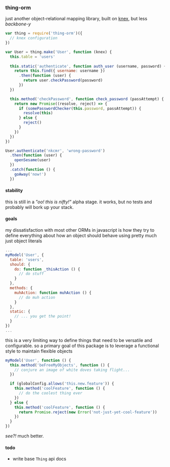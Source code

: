 ### thing-orm
just another object-relational mapping library, built on [knex](http://knexjs.org/), but less _backbone-y_

```javascript
var thing = require('thing-orm')({
  // knex configuration
})

var User = thing.make('User', function (knex) {
  this.table = 'users'
  
  this.static('authenticate', function auth_user (username, password) {
    return this.find({ username: username })
      .then(function (user) {
        return user.checkPassword(password)
      })
  })

  this.method('checkPassword', function check_password (passAttempt) {
    return new Promise((resolve, reject) => {
      if (somePasswordChecker(this.password, passAttempt)) {
        resolve(this)
      } else {
        reject()
      }
    })
  })
})

User.authenticate('nkcmr', 'wrong-password')
  .then(function (user) {
    openSesame(user)
  })
  .catch(function () {
    goAway('now!')
  })
```

#### stability
this is still in a _"oo! this is nifty!"_ alpha stage. it works, but no tests and probably will bork up your stack.

#### goals
my dissatisfaction with most other ORMs in javascript is how they try to define everything about how an object should behave using pretty much just object literals

```javascript
...
myModel('User', {
  table: 'users',
  should: {
    do: function _thisAction () {
      // do stuff
    }
  },
  methods: {
    muhAction: function muhAction () {
      // do muh action
    }
  },
  static: {
    // ... you get the point!
  }
})
...
```

this is a very limiting way to define things that need to be versatile and configurable. so a primary goal of this package is to leverage a functional style to maintain flexible objects

```javascript
myModel('User', function () {
  this.method('beFreeMyObjects', function () {
    // conjure an image of white doves taking flight...
  })

  if (globalConfig.allows('this.new.feature')) {
    this.method('coolFeature', function () {
      // do the coolest thing ever
    })
  } else {
    this.method('coolFeature', function () {
      return Promise.reject(new Error('not-just-yet-cool-feature'))
    })
  }
})
```

_see?!_ much better.

#### todo
- write base `Thing` api docs
